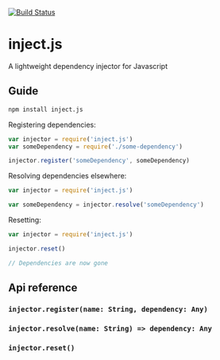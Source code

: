[![Build Status](https://travis-ci.org/ngerritsen/inject.js.svg?branch=master)](https://travis-ci.org/ngerritsen/inject.js)

# inject.js

A lightweight dependency injector for Javascript

## Guide

```bash
npm install inject.js
```

Registering dependencies:

```js
var injector = require('inject.js')
var someDependency = require('./some-dependency')

injector.register('someDependency', someDependency)
```

Resolving dependencies elsewhere:

```js
var injector = require('inject.js')

var someDependency = injector.resolve('someDependency')
```

Resetting:

```js
var injector = require('inject.js')

injector.reset()

// Dependencies are now gone
```

## Api reference

### `injector.register(name: String, dependency: Any)`
### `injector.resolve(name: String) => dependency: Any`
### `injector.reset()`
